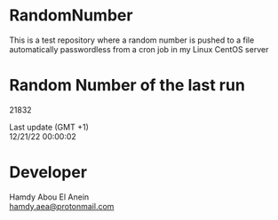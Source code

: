 # RandomNumber    
This is a test repository where a random number is pushed to a file automatically passwordless from a cron job in my Linux CentOS server    
# Random Number of the last run   
21832
      
Last update (GMT +1)    
12/21/22 00:00:02
# Developer    
Hamdy Abou El Anein   
hamdy.aea@protonmail.com
